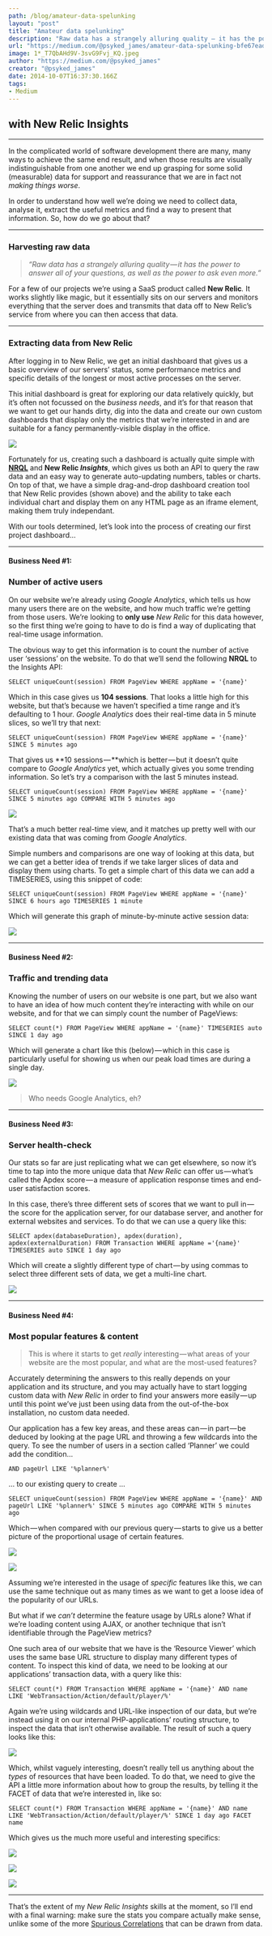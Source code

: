 ```yaml
---
path: /blog/amateur-data-spelunking
layout: "post"
title: "Amateur data spelunking"
description: "Raw data has a strangely alluring quality — it has the power to answer all of your questions, as well as the power to ask even more."
url: "https://medium.com/@psyked_james/amateur-data-spelunking-bfe67ead9113"
image: 1*_T7QbAHd9V-3svG9Fvj_KQ.jpeg
author: "https://medium.com/@psyked_james"
creator: "@psyked_james"
date: 2014-10-07T16:37:30.166Z
tags:
- Medium
---
```

  
## with New Relic Insights

---

In the complicated world of software development there are many, many ways to achieve the same end result, and when those results are visually indistinguishable from one another we end up grasping for some solid (measurable) data for support and reassurance that we are in fact not _making things worse_.

In order to understand how well we’re doing we need to collect data, analyse it, extract the useful metrics and find a way to present that information. So, how do we go about that?

---

### Harvesting raw data

> _“Raw data has a strangely alluring quality — it has the power to answer all of your questions, as well as the power to ask even more.”_

For a few of our projects we’re using a SaaS product called **New Relic**_._ It works slightly like magic, but it essentially sits on our servers and monitors everything that the server does and transmits that data off to New Relic’s service from where you can then access that data.

---

### Extracting data from New Relic

After logging in to New Relic, we get an initial dashboard that gives us a basic overview of our servers’ status, some performance metrics and specific details of the longest or most active processes on the server.

This initial dashboard is great for exploring our data relatively quickly, but it’s often not focussed on the _business needs_, and it’s for that reason that we want to get our hands dirty, dig into the data and create our own custom dashboards that display only the metrics that we’re interested in and are suitable for a fancy permanently-visible display in the office.

![](1*66PfOAVVvgdfXDfKuYl6fQ.png)

Fortunately for us, creating such a dashboard is actually quite simple with [**NRQL**](https://docs.newrelic.com/docs/insights/new-relic-insights/using-new-relic-query-language/nrql-reference) and **New Relic _Insights_**, which gives us both an API to query the raw data and an easy way to generate auto-updating numbers, tables or charts. On top of that, we have a simple drag-and-drop dashboard creation tool that New Relic provides (shown above) and the ability to take each individual chart and display them on any HTML page as an iframe element, making them truly independant.

With our tools determined, let’s look into the process of creating our first project dashboard…

---

#### Business Need #1:

### Number of active users

On our website we’re already using _Google Analytics_, which tells us how many users there are on the website, and how much traffic we’re getting from those users. We’re looking to **only use** _New Relic_ for this data however, so the first thing we’re going to have to do is find a way of duplicating that real-time usage information.

The obvious way to get this information is to count the number of active user ‘sessions’ on the website. To do that we’ll send the following **NRQL** to the Insights API:

    SELECT uniqueCount(session) FROM PageView WHERE appName = '{name}'

Which in this case gives us **104 sessions**. That looks a little high for this website, but that’s because we haven’t specified a time range and it’s defaulting to 1 hour. _Google Analytics_ does their real-time data in 5 minute slices, so we’ll try that next:

    SELECT uniqueCount(session) FROM PageView WHERE appName = '{name}' SINCE 5 minutes ago

That gives us **10 sessions — **which is better — but it doesn’t quite compare to _Google Analytics_ yet, which actually gives you some trending information. So let’s try a comparison with the last 5 minutes instead.

    SELECT uniqueCount(session) FROM PageView WHERE appName = '{name}' SINCE 5 minutes ago COMPARE WITH 5 minutes ago

![](1*CXq8YnNpC8Op7GjBZjloRw.png)

That’s a much better real-time view, and it matches up pretty well with our existing data that was coming from _Google Analytics_.

Simple numbers and comparisons are one way of looking at this data, but we can get a better idea of trends if we take larger slices of data and display them using charts. To get a simple chart of this data we can add a TIMESERIES, using this snippet of code:

    SELECT uniqueCount(session) FROM PageView WHERE appName = '{name}' SINCE 6 hours ago TIMESERIES 1 minute

Which will generate this graph of minute-by-minute active session data:

![](1*xVZmRd7PG4g_4WafRx1lEg.png)

---

#### Business Need #2:

### Traffic and trending data

Knowing the number of users on our website is one part, but we also want to have an idea of how much content they’re interacting with while on our website, and for that we can simply count the number of PageViews:

    SELECT count(*) FROM PageView WHERE appName = '{name}' TIMESERIES auto SINCE 1 day ago

Which will generate a chart like this (below) — which in this case is particularly useful for showing us when our peak load times are during a single day.

![](1*2ip9GUDn2ADrrxl0d4x6tA.png)

> Who needs Google Analytics, eh?

---

#### Business Need #3:

### Server health-check

Our stats so far are just replicating what we can get elsewhere, so now it’s time to tap into the more unique data that _New Relic_ can offer us — what’s called the Apdex score — a measure of application response times and end-user satisfaction scores.

In this case, there’s three different sets of scores that we want to pull in — the score for the application server, for our database server, and another for external websites and services. To do that we can use a query like this:

    SELECT apdex(databaseDuration), apdex(duration), apdex(externalDuration) FROM Transaction WHERE appName ='{name}' TIMESERIES auto SINCE 1 day ago

Which will create a slightly different type of chart — by using commas to select three different sets of data, we get a multi-line chart.

![](1*FcEvL6tFEDhzBQQrigdTig.png)

---

#### Business Need #4:

### Most popular features & content

> This is where it starts to get _really_ interesting — what areas of your website are the most popular, and what are the most-used features?

Accurately determining the answers to this really depends on your application and its structure, and you may actually have to start logging custom data with _New Relic_ in order to find your answers more easily — up until this point we’ve just been using data from the out-of-the-box installation, no custom data needed.

Our application has a few key areas, and these areas can — in part — be deduced by looking at the page URL and throwing a few wildcards into the query. To see the number of users in a section called ‘Planner’ we could add the condition…

    AND pageUrl LIKE '%planner%'

… to our existing query to create …

    SELECT uniqueCount(session) FROM PageView WHERE appName = '{name}' AND pageUrl LIKE '%planner%' SINCE 5 minutes ago COMPARE WITH 5 minutes ago

Which — when compared with our previous query — starts to give us a better picture of the proportional usage of certain features.

![](1*mYFRdll8a91A4cz0QJzHyQ.png)

![](1*CXq8YnNpC8Op7GjBZjloRw.png)

Assuming we’re interested in the usage of _specific_ features like this, we can use the same technique out as many times as we want to get a loose idea of the popularity of our URLs.

But what if we _can’t_ determine the feature usage by URLs alone? What if we’re loading content using AJAX, or another technique that isn’t identifiable through the PageView metrics?

One such area of our website that we have is the ‘Resource Viewer’ which uses the same base URL structure to display many different types of content. To inspect this kind of data, we need to be looking at our applications’ transaction data, with a query like this:

    SELECT count(*) FROM Transaction WHERE appName = '{name}' AND name LIKE 'WebTransaction/Action/default/player/%'

Again we’re using wildcards and URL-like inspection of our data, but we’re instead using it on our internal PHP-applications’ routing structure, to inspect the data that isn’t otherwise available. The result of such a query looks like this:

![](1*KsFuj9lla6-ZZS93bazHgA.png)

Which, whilst vaguely interesting, doesn’t really tell us anything about the _types_ of resources that have been loaded. To do that, we need to give the API a little more information about how to group the results, by telling it the FACET of data that we’re interested in, like so:

    SELECT count(*) FROM Transaction WHERE appName = '{name}' AND name LIKE 'WebTransaction/Action/default/player/%' SINCE 1 day ago FACET name

Which gives us the much more useful and interesting specifics:

![](1*jpdQ09c58s7hGubFA0t2Vg.png)

![](1*CpE2MdXDgtBI4552fDxIPA.png)

![](1*6LL4jeSBNsYXhK4OQhFpDQ.png)

---

That’s the extent of my _New Relic Insights_ skills at the moment, so I’ll end with a final warning: make sure the stats you compare actually make sense, unlike some of the more [Spurious Correlations](http://tylervigen.com/) that can be drawn from data.